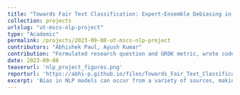 ```yaml
---
title: "Towards Fair Text Classification: Expert-Ensemble Debiasing in NLI"
collection: projects
urlslug: "ut-mscs-nlp-project"
type: "Academic"
permalink: /projects/2023-09-08-ut-mscs-nlp-project
contributors: "Abhishek Paul, Ayush Kumar"
contribution: "Formulated research question and GROK metric, wrote code to generate abstractive summaries and ran experiments to train hundreds of BiLSTM models on AWS GPUs."
date: 2023-09-08
teaserurl: 'nlp_project_figures.png'
reporturl: 'https://abhi-p.github.io/files/Towards_Fair_Text_Classification__Expert_Ensemble_Debiasing_in_NLI.pdf'
excerpt: 'Bias in NLP models can occur from a variety of sources, making it critical to handle this issue comprehensively. In this paper we provide a thorough framework for increasing the fairness and reliability NLP models by using two methods (adversarial challenge sets and ensemble-based debiasing) as key techniques to effectively control the biases. We train the SNLI dataset on the electra-small-discriminator model as our main model and show its performance through assessment and analysis. The use of adversarial challenge sets is motivated to train the model on data that is intentionally created to fool the NLP model. Ensemble-based debiasing incorporates the collective intelligence of several expert models to provide predictions that are less prone to bias and error. Our experiment is divided into steps as follows: expert model(s) selection, training the main model, merging predictions using soft debiased labels, training with debiased labels, and final evaluation.'
---
```


